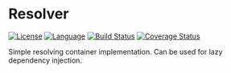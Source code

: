 # Resolver

[![License](https://img.shields.io/badge/license-MIT-ff69b4.svg)](https://github.com/kzlekk/Resolver/raw/master/LICENSE)
[![Language](https://img.shields.io/badge/swift-5.0-orange.svg)](https://swift.org/blog/swift-5-released/)
[![Build Status](https://travis-ci.com/kzlekk/Resolver.svg?branch=master)](https://travis-ci.com/kzlekk/Resolver)
[![Coverage Status](https://coveralls.io/repos/github/kzlekk/Resolver/badge.svg?branch=master)](https://coveralls.io/github/kzlekk/Resolver?branch=master)

Simple resolving container implementation. Can be used for lazy dependency injection.
